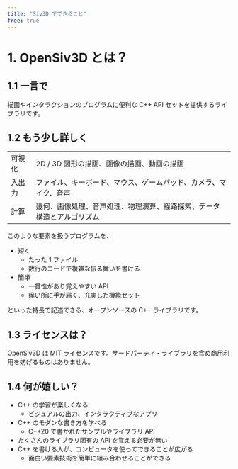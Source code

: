 ```yaml
---
title: "Siv3D でできること"
free: true
---
```


# 1. OpenSiv3D とは？

## 1.1 一言で
描画やインタラクションのプログラムに便利な C++ API セットを提供するライブラリです。

## 1.2 もう少し詳しく

|  |  |
|--|--|
|可視化 | 2D / 3D 図形の描画、画像の描画、動画の描画 |
|入出力 | ファイル、キーボード、マウス、ゲームパッド、カメラ、マイク、音声|
|計算 | 幾何、画像処理、音声処理、物理演算、経路探索、データ構造とアルゴリズム|

このような要素を扱うプログラムを、

- 短く
  - たった 1 ファイル
  - 数行のコードで複雑な振る舞いを書ける
- 簡単
  - 一貫性があり覚えやすい API
  - 痒い所に手が届く、充実した機能セット

といった特長で記述できる、オープンソースの C++ ライブラリです。

## 1.3 ライセンスは？
OpenSiv3D は MIT ライセンスです。サードパーティ・ライブラリを含め商用利用を妨げるものはありません。

## 1.4 何が嬉しい？

- C++ の学習が楽しくなる
  - ビジュアルの出力、インタラクティブなアプリ
- C++ のモダンな書き方を学べる
  - C++20 で書かれたサンプルやライブラリ API
- たくさんのライブラリ固有の API を覚える必要が無い
- C++ を書ける人が、コンピュータを使ってできることが広がる
  - 面白い要素技術を簡単に組み合わせることができる
